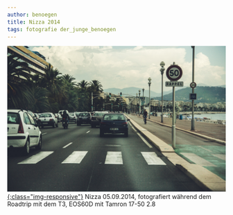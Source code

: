 ```yaml
---
author: benoegen
title: Nizza 2014
tags: fotografie der_junge_benoegen
---
```

[![Nizza14](/assets/photos/nizza_14.jpg){:class="img-responsive"}](/assets/photos/nizza_14.jpg)
Nizza 05.09.2014, fotografiert während dem Roadtrip mit dem T3, EOS60D mit Tamron 17-50 2.8
